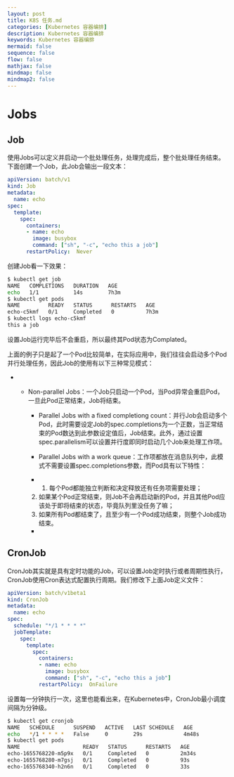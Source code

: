 ```yaml
---
layout: post
title: K8S 任务.md
categories: [Kubernetes 容器编排]
description: Kubernetes 容器编排
keywords: Kubernetes 容器编排
mermaid: false
sequence: false
flow: false
mathjax: false
mindmap: false
mindmap2: false
---
```

# Jobs

## Job

使用Jobs可以定义并启动一个批处理任务，处理完成后，整个批处理任务结束。下面创建一个Job，此Job会输出一段文本：

```yml
apiVersion: batch/v1
kind: Job
metadata:
  name: echo
spec:
  template:
    spec:
      containers:
      - name: echo
        image: busybox
        command: ["sh", "-c", "echo this a job"]
      restartPolicy:  Never
```



创建Job看一下效果：

```sh
$ kubectl get job
NAME   COMPLETIONS   DURATION   AGE
echo   1/1           14s        7h3m
$ kubectl get pods
NAME         READY   STATUS      RESTARTS   AGE
echo-c5kmf   0/1     Completed   0          7h3m
$ kubectl logs echo-c5kmf
this a job
```



设置Job运行完毕后不会重启，所以最终其Pod状态为Complated。

上面的例子只是起了一个Pod比较简单，在实际应用中，我们往往会启动多个Pod并行处理任务，因此Job的使用有以下三种常见模式：

- - Non-parallel Jobs：一个Job只启动一个Pod，当Pod异常会重启Pod，一旦此Pod正常结束，Job将结束。

    - Parallel Jobs with a fixed completiong count：并行Job会启动多个Pod，此时需要设定Job的spec.completions为一个正数，当正常结束的Pod数达到此参数设定值后，Job结束。此外，通过设置spec.parallelism可以设置并行度即同时启动几个Job来处理工作项。

    - Parallel Jobs with a work queue：工作项都放在消息队列中，此模式不需要设置spec.completions参数，而Pod具有以下特性：

    - 1. 每个Pod都能独立判断和决定释放还有任务项需要处理；
    2. 如果某个Pod正常结束，则Job不会再启动新的Pod，并且其他Pod应该处于即将结束的状态，毕竟队列里没任务了嘛；
    3. 如果所有Pod都结束了，且至少有一个Pod成功结束，则整个Job成功结束。

    -

## CronJob

CronJob其实就是具有定时功能的Job，可以设置Job定时执行或者周期性执行，CronJob使用Cron表达式配置执行周期。我们修改下上面Job定义文件：

```yml
apiVersion: batch/v1beta1
kind: CronJob
metadata:
  name: echo
spec:
  schedule: "*/1 * * * *"
  jobTemplate:
    spec:
      template:
        spec:
          containers:
          - name: echo
            image: busybox
            command: ["sh", "-c", "echo this a job"]
          restartPolicy:  OnFailure
```



设置每一分钟执行一次，这里也能看出来，在Kubernetes中，CronJob最小调度间隔为分钟级。

```sh
$ kubectl get cronjob
NAME   SCHEDULE      SUSPEND   ACTIVE   LAST SCHEDULE   AGE
echo   */1 * * * *   False     0        29s             4m48s
$ kubectl get pods
NAME                    READY   STATUS      RESTARTS   AGE
echo-1655768220-m5p9x   0/1     Completed   0          2m34s
echo-1655768280-m7gsj   0/1     Completed   0          93s
echo-1655768340-h2n6n   0/1     Completed   0          33s
```